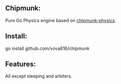 ## Chipmunk:
Pure Go Physics engine based on [chipmunk-physics].

## Install:
go install github.com/vova616/chipmunk

## Features:
All except sleeping and arbiters.

[chipmunk-physics]: http://chipmunk-physics.net/